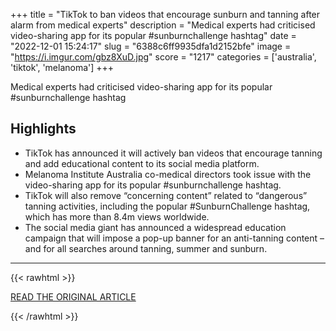 +++
title = "TikTok to ban videos that encourage sunburn and tanning after alarm from medical experts"
description = "Medical experts had criticised video-sharing app for its popular #sunburnchallenge hashtag"
date = "2022-12-01 15:24:17"
slug = "6388c6ff9935dfa1d2152bfe"
image = "https://i.imgur.com/gbz8XuD.jpg"
score = "1217"
categories = ['australia', 'tiktok', 'melanoma']
+++

Medical experts had criticised video-sharing app for its popular #sunburnchallenge hashtag

## Highlights

- TikTok has announced it will actively ban videos that encourage tanning and add educational content to its social media platform.
- Melanoma Institute Australia co-medical directors took issue with the video-sharing app for its popular #sunburnchallenge hashtag.
- TikTok will also remove “concerning content” related to “dangerous” tanning activities, including the popular #SunburnChallenge hashtag, which has more than 8.4m views worldwide.
- The social media giant has announced a widespread education campaign that will impose a pop-up banner for an anti-tanning content – and for all searches around tanning, summer and sunburn.

---

{{< rawhtml >}}
  <p class="article-category">
    <a target="_blank" href="https://www.theguardian.com/technology/2022/dec/01/tiktok-to-ban-videos-that-encourage-sunburn-and-tanning-after-alarm-from-medical-experts">READ THE ORIGINAL ARTICLE</a>
  </p>
{{< /rawhtml >}}
